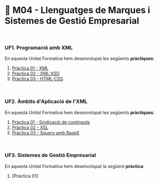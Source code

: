 # 📂 M04 - Llenguatges de Marques i Sistemes de Gestió Empresarial

<br/>

### UF1. Programació amb XML
En aquesta Unitat Formativa hem desenvolupat les següents **pràctiques**:
1. [Pràctica 01 - XML](https://github.com/mllanas/Portfoli/tree/main/M%C3%B2duls/M04_LLenguatgesDeMarques/UF1_ProgramacioAmbXML/Pr%C3%A0ctica%20UF1-01_%20Pr%C3%A0ctica%20XML)
2. [Pràctica 02 - XML:XSD](https://github.com/mllanas/Portfoli/tree/main/M%C3%B2duls/M04_LLenguatgesDeMarques/UF1_ProgramacioAmbXML/Pr%C3%A0ctica%20UF1-02_XSD)
3. [Pràctica 03 - HTML-CSS](https://htmlpreview.github.io/?https://raw.githubusercontent.com/mllanas/Portfoli/32b6aaab0b7af4090d88829489c2e4e40be8a38c/M%C3%B2duls/M04_LLenguatgesDeMarques/UF1_ProgramacioAmbXML/Pr%C3%A0ctica%20UF1-03_HTML-CSS/index.html)

<br/>

### UF2. Àmbits d'Aplicació de l'XML
En aquesta Unitat Formativa hem desenvolupat les següents **pràctiques**:
1. [Pràctica 01 - Sindicació de continguts](https://github.com/mllanas/Portfoli/tree/main/M%C3%B2duls/M04_LLenguatgesDeMarques/UF2_AmbitsAplicacioXML/Pr%C3%A0ctica%20UF2-01_Sindicaci%C3%B3)
2. [Pràctica 02 - XSL](https://github.com/mllanas/Portfoli/tree/main/M%C3%B2duls/M04_LLenguatgesDeMarques/UF2_AmbitsAplicacioXML/Pr%C3%A0ctica%20UF2-02_XSL)
3. [Pràctica 03 - Xquery amb BaseX](https://github.com/mllanas/Portfoli/tree/main/M%C3%B2duls/M04_LLenguatgesDeMarques/UF2_AmbitsAplicacioXML/Pr%C3%A0ctica%20UF2-03_Xquery%20amb%20BaseX)
	
<br/>

### UF3. Sistemes de Gestió Empresarial
En aquesta Unitat Formativa hem desenvolupat la següent **pràctica**:
1. [Pràctica 01]
